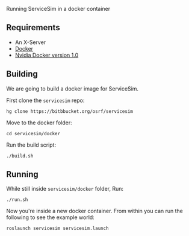 Running ServiceSim in a docker container

## Requirements

* An X-Server
* [Docker](https://docs.docker.com/install/#server)
* [Nvidia Docker version 1.0](https://github.com/NVIDIA/nvidia-docker/wiki/Installation-(version-1.0))

## Building

We are going to build a docker image for ServiceSim.

First clone the `servicesim` repo:

    hg clone https://bitbbucket.org/osrf/servicesim

Move to the docker folder:

    cd servicesim/docker

Run the build script:

    ./build.sh

## Running

While still inside `servicesim/docker` folder, Run: 

    ./run.sh 

Now you're inside a new docker container. From within you can run
the following to see the example world:

    roslaunch servicesim servicesim.launch